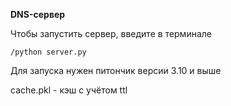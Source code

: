 **DNS-сервер**

Чтобы запустить сервер, введите в терминале
```
/python server.py
```

Для запуска нужен питончик версии 3.10 и выше

cache.pkl - кэш с учётом ttl